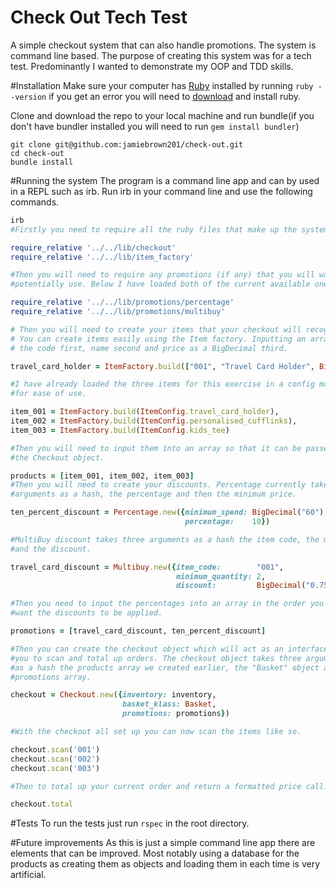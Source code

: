 # Check Out Tech Test
A simple checkout system that can also handle promotions. The system is command line based. The purpose of creating this system was for a tech test. Predominantly I wanted to demonstrate my OOP and TDD skills.

#Installation
Make sure your computer has [Ruby](https://www.ruby-lang.org/en/) installed by running `ruby --version` if you get an error you will need to [download](https://www.ruby-lang.org/en/downloads/) and install ruby.

Clone and download the repo to your local machine and run bundle(if you don't have bundler installed you will need to run `gem install bundler`)

```
git clone git@github.com:jamiebrown201/check-out.git
cd check-out
bundle install
```
#Running the system
The program is a command line app and can by used in a REPL such as irb. Run irb in your command line and use the following commands.
```ruby
irb
#Firstly you need to require all the ruby files that make up the system.

require_relative '../../lib/checkout'
require_relative '../../lib/item_factory'

#Then you will need to require any promotions (if any) that you will want to
#potentially use. Below I have loaded both of the current available ones.

require_relative '../../lib/promotions/percentage'
require_relative '../../lib/promotions/multibuy'

# Then you will need to create your items that your checkout will recognise.
# You can create items easily using the Item factory. Inputting an array with
# the code first, name second and price as a BigDecimal third.

travel_card_holder = ItemFactory.build(["001", "Travel Card Holder", BigDecimal("9.25")]),

#I have already loaded the three items for this exercise in a config module
#for ease of use.

item_001 = ItemFactory.build(ItemConfig.travel_card_holder),
item_002 = ItemFactory.build(ItemConfig.personalised_cufflinks),
item_003 = ItemFactory.build(ItemConfig.kids_tee)

#Then you will need to input them into an array so that it can be passed to
#the Checkout object.

products = [item_001, item_002, item_003]
#Then you will need to create your discounts. Percentage currently takes two
#arguments as a hash, the percentage and then the minimum price.

ten_percent_discount = Percentage.new({minimum_spend: BigDecimal("60"),
                                       percentage:    10})

#MultiBuy discount takes three arguments as a hash the item code, the minimum quantity
#and the discount.

travel_card_discount = Multibuy.new({item_code:        "001",
                                     minimum_quantity: 2,
                                     discount:         BigDecimal("0.75")})

#Then you need to input the percentages into an array in the order you
#want the discounts to be applied.

promotions = [travel_card_discount, ten_percent_discount]

#Then you can create the checkout object which will act as an interface for
#you to scan and total up orders. The checkout object takes three arguments
#as a hash the products array we created earlier, the "Basket" object and the
#promotions array.

checkout = Checkout.new({inventory: inventory,
                         basket_klass: Basket,
                         promotions: promotions})

#With the checkout all set up you can now scan the items like so.

checkout.scan('001')
checkout.scan('002')
checkout.scan('003')

#Then to total up your current order and return a formatted price call.

checkout.total

```
#Tests
To run the tests just run `rspec` in the root directory.

#Future improvements
As this is just a simple command line app there are elements that can be improved. Most notably using a database for the products as creating them as objects and loading them in each time is very artificial.
